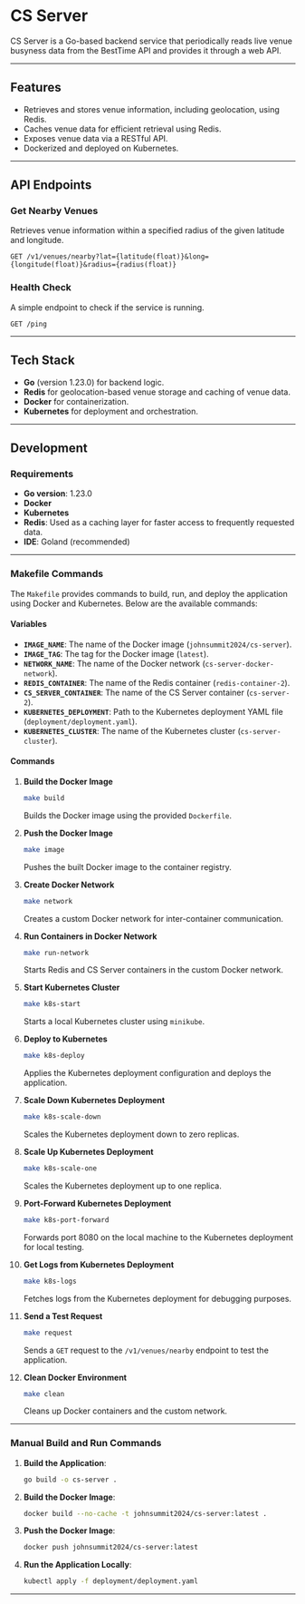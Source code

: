 # CS Server

CS Server is a Go-based backend service that periodically reads live venue busyness data from the BestTime API and provides it through a web API. 

---

## Features

- Retrieves and stores venue information, including geolocation, using Redis.
- Caches venue data for efficient retrieval using Redis.
- Exposes venue data via a RESTful API.
- Dockerized and deployed on Kubernetes.

---

## API Endpoints

### Get Nearby Venues
Retrieves venue information within a specified radius of the given latitude and longitude.
```
GET /v1/venues/nearby?lat={latitude(float)}&long={longitude(float)}&radius={radius(float)}
```

### Health Check
A simple endpoint to check if the service is running.
```
GET /ping
```

---

## Tech Stack

- **Go** (version 1.23.0) for backend logic.
- **Redis** for geolocation-based venue storage and caching of venue data.
- **Docker** for containerization.
- **Kubernetes** for deployment and orchestration.

---

## Development

### Requirements

- **Go version**: 1.23.0
- **Docker**
- **Kubernetes**
- **Redis**: Used as a caching layer for faster access to frequently requested data.
- **IDE**: Goland (recommended)

---

### Makefile Commands

The `Makefile` provides commands to build, run, and deploy the application using Docker and Kubernetes. Below are the available commands:

#### Variables

- **`IMAGE_NAME`**: The name of the Docker image (`johnsummit2024/cs-server`).
- **`IMAGE_TAG`**: The tag for the Docker image (`latest`).
- **`NETWORK_NAME`**: The name of the Docker network (`cs-server-docker-network`).
- **`REDIS_CONTAINER`**: The name of the Redis container (`redis-container-2`).
- **`CS_SERVER_CONTAINER`**: The name of the CS Server container (`cs-server-2`).
- **`KUBERNETES_DEPLOYMENT`**: Path to the Kubernetes deployment YAML file (`deployment/deployment.yaml`).
- **`KUBERNETES_CLUSTER`**: The name of the Kubernetes cluster (`cs-server-cluster`).

#### Commands

1. **Build the Docker Image**
   ```bash
   make build
   ```
   Builds the Docker image using the provided `Dockerfile`.

2. **Push the Docker Image**
   ```bash
   make image
   ```
   Pushes the built Docker image to the container registry.

3. **Create Docker Network**
   ```bash
   make network
   ```
   Creates a custom Docker network for inter-container communication.

4. **Run Containers in Docker Network**
   ```bash
   make run-network
   ```
   Starts Redis and CS Server containers in the custom Docker network.

5. **Start Kubernetes Cluster**
   ```bash
   make k8s-start
   ```
   Starts a local Kubernetes cluster using `minikube`.

6. **Deploy to Kubernetes**
   ```bash
   make k8s-deploy
   ```
   Applies the Kubernetes deployment configuration and deploys the application.

7. **Scale Down Kubernetes Deployment**
   ```bash
   make k8s-scale-down
   ```
   Scales the Kubernetes deployment down to zero replicas.

8. **Scale Up Kubernetes Deployment**
   ```bash
   make k8s-scale-one
   ```
   Scales the Kubernetes deployment up to one replica.

9. **Port-Forward Kubernetes Deployment**
   ```bash
   make k8s-port-forward
   ```
   Forwards port 8080 on the local machine to the Kubernetes deployment for local testing.

10. **Get Logs from Kubernetes Deployment**
    ```bash
    make k8s-logs
    ```
    Fetches logs from the Kubernetes deployment for debugging purposes.

11. **Send a Test Request**
    ```bash
    make request
    ```
    Sends a `GET` request to the `/v1/venues/nearby` endpoint to test the application.

12. **Clean Docker Environment**
    ```bash
    make clean
    ```
    Cleans up Docker containers and the custom network.

---

### Manual Build and Run Commands

1. **Build the Application**:
   ```bash
   go build -o cs-server .
   ```

2. **Build the Docker Image**:
   ```bash
   docker build --no-cache -t johnsummit2024/cs-server:latest .
   ```

3. **Push the Docker Image**:
   ```bash
   docker push johnsummit2024/cs-server:latest
   ```

4. **Run the Application Locally**:
   ```bash
   kubectl apply -f deployment/deployment.yaml
   ```

---

